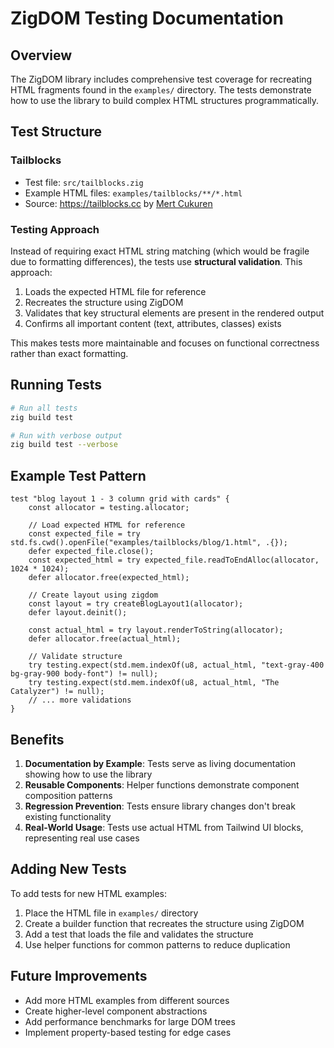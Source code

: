 # ZigDOM Testing Documentation

## Overview

The ZigDOM library includes comprehensive test coverage for recreating HTML
fragments found in the `examples/` directory. The tests demonstrate how to use
the library to build complex HTML structures programmatically.

## Test Structure

### Tailblocks

- Test file: `src/tailblocks.zig`
- Example HTML files: `examples/tailblocks/**/*.html`
- Source: <https://tailblocks.cc> by [Mert Cukuren](https://mert.dev/)

### Testing Approach

Instead of requiring exact HTML string matching (which would be fragile due to
formatting differences), the tests use **structural validation**. This approach:

1. Loads the expected HTML file for reference
2. Recreates the structure using ZigDOM
3. Validates that key structural elements are present in the rendered output
4. Confirms all important content (text, attributes, classes) exists

This makes tests more maintainable and focuses on functional correctness rather than exact formatting.

## Running Tests

```bash
# Run all tests
zig build test

# Run with verbose output
zig build test --verbose
```

## Example Test Pattern

```zig
test "blog layout 1 - 3 column grid with cards" {
    const allocator = testing.allocator;

    // Load expected HTML for reference
    const expected_file = try std.fs.cwd().openFile("examples/tailblocks/blog/1.html", .{});
    defer expected_file.close();
    const expected_html = try expected_file.readToEndAlloc(allocator, 1024 * 1024);
    defer allocator.free(expected_html);

    // Create layout using zigdom
    const layout = try createBlogLayout1(allocator);
    defer layout.deinit();

    const actual_html = try layout.renderToString(allocator);
    defer allocator.free(actual_html);

    // Validate structure
    try testing.expect(std.mem.indexOf(u8, actual_html, "text-gray-400 bg-gray-900 body-font") != null);
    try testing.expect(std.mem.indexOf(u8, actual_html, "The Catalyzer") != null);
    // ... more validations
}
```

## Benefits

1. **Documentation by Example**: Tests serve as living documentation showing how to use the library
2. **Reusable Components**: Helper functions demonstrate component composition patterns
3. **Regression Prevention**: Tests ensure library changes don't break existing functionality
4. **Real-World Usage**: Tests use actual HTML from Tailwind UI blocks, representing real use cases

## Adding New Tests

To add tests for new HTML examples:

1. Place the HTML file in `examples/` directory
2. Create a builder function that recreates the structure using ZigDOM
3. Add a test that loads the file and validates the structure
4. Use helper functions for common patterns to reduce duplication

## Future Improvements

- Add more HTML examples from different sources
- Create higher-level component abstractions
- Add performance benchmarks for large DOM trees
- Implement property-based testing for edge cases
